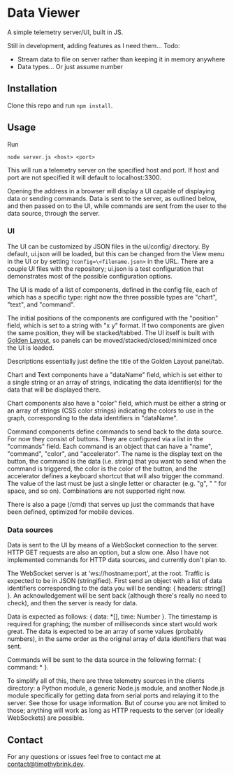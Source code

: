 # Data Viewer

A simple telemetry server/UI, built in JS.

Still in development, adding features as I need them...
Todo:
 - Stream data to file on server rather than keeping it in memory anywhere
 - Data types... Or just assume number

## Installation

Clone this repo and run `npm install`.

## Usage

Run
```
node server.js <host> <port>
```
This will run a telemetry server on the specified host and port. If host and port are not specified it will default to localhost:3300.

Opening the address in a browser will display a UI capable of displaying data or sending commands. Data is sent to the server, as outlined below, and then passed on to the UI, while commands are sent from the user to the data source, through the server.

### UI
The UI can be customized by JSON files in the ui/config/ directory. By default, ui.json will be loaded, but this can be changed from the View menu in the UI or by setting `?config=\<filename.json>` in the URL. There are a couple UI files with the repository; ui.json is a test configuration that demonstrates most of the possible configuration options.

The UI is made of a list of components, defined in the config file, each of which has a specific type: right now the three possible types are "chart", "text", and "command".

The initial positions of the components are configured with the "position" field, which is set to a string with "x y" format. If two components are given the same position, they will be stacked/tabbed. The UI itself is built with [Golden Layout](https://golden-layout.com), so panels can be moved/stacked/closed/minimized once the UI is loaded.

Descriptions essentially just define the title of the Golden Layout panel/tab.

Chart and Text components have a "dataName" field, which is set either to a single string or an array of strings, indicating the data identifier(s) for the data that will be displayed there.

Chart components also have a "color" field, which must be either a string or an array of strings (CSS color strings) indicating the colors to use in the graph, corresponding to the data identifiers in "dataName".

Command components define commands to send back to the data source. For now they consist of buttons. They are configured via a list in the "commands" field. Each command is an object that can have a "name", "command", "color", and "accelerator". The name is the display text on the button, the command is the data (i.e. string) that you want to send when the command is triggered, the color is the color of the button, and the accelerator defines a keyboard shortcut that will also trigger the command. The value of the last must be just a single letter or character (e.g. "g", " " for space, and so on). Combinations are not supported right now.

There is also a page (/cmd) that serves up just the commands that have been defined, optimized for mobile devices.

### Data sources

Data is sent to the UI by means of a WebSocket connection to the server. HTTP GET requests are also an option, but a slow one. Also I have not implemented commands for HTTP data sources, and currently don't plan to.

The WebSocket server is at 'ws://hostname:port', at the root. Traffic is expected to be in JSON (stringified). First send an object with a list of data identifiers corresponding to the data you will be sending: { headers: string[] }. An acknowledgement will be sent back (although there's really no need to check), and then the server is ready for data.

Data is expected as follows: { data: *[], time: Number }. The timestamp is required for graphing; the number of milliseconds since start would work great. The data is expected to be an array of some values (probably numbers), in the same order as the original array of data identifiers that was sent.

Commands will be sent to the data source in the following format: { command: * }.

To simplify all of this, there are three telemetry sources in the clients directory: a Python module, a generic Node.js module, and another Node.js module specifically for getting data from serial ports and relaying it to the server. See those for usage information. But of course you are not limited to those; anything will work as long as HTTP requests to the server (or ideally WebSockets) are possible.

## Contact

For any questions or issues feel free to contact me at [contact@timothybrink.dev](mailto:contact@timothybrink.dev). 
